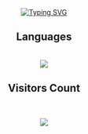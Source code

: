 <div align="center">
 <a href="https://git.io/typing-svg"><img src="https://readme-typing-svg.herokuapp.com?font=Bricolage+Grotesque&size=24&pause=1000&color=00F7C5&random=false&width=435&lines=Eu+sou+o+Thomas+;Sou+Desenvolvedor+front-end;I'm+Thomas;I'm+a+front-end+developer;Yo+Soy+Thomas;soy+desarrollador+front-end." alt="Typing SVG" /></a>
  
</div>

<h2 align="center">Languages</h2>
<div align="center">
 <br>
    <img src="https://skillicons.dev/icons?i=html,css,java,mysql" /></br>
</div>

<h2 align="center">Visitors Count</h2>
<br>
<p align="center"><img align="center" src="https://profile-counter.glitch.me/{ThomasBera}/count.svg" /></p> 
<br>
